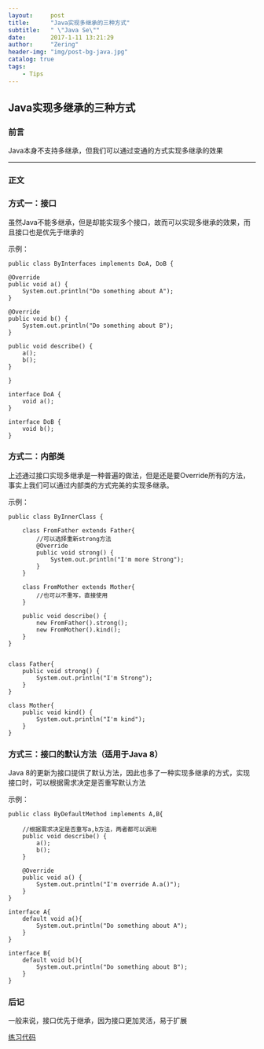 ```yaml
---
layout:     post
title:      "Java实现多继承的三种方式"
subtitle:   " \"Java Se\""
date:       2017-1-11 13:21:29 
author:     "Zering"
header-img: "img/post-bg-java.jpg"
catalog: true
tags:
    - Tips
---
```


## Java实现多继承的三种方式

### 前言

Java本身不支持多继承，但我们可以通过变通的方式实现多继承的效果

---

### 正文

### 方式一：接口

虽然Java不能多继承，但是却能实现多个接口，故而可以实现多继承的效果，而且接口也是优先于继承的

示例：

	public class ByInterfaces implements DoA, DoB {

	@Override
	public void a() {
		System.out.println("Do something about A");
	}

	@Override
	public void b() {
		System.out.println("Do something about B");
	}
	
	public void describe() {
		a();
		b();
	}
	
	}
	
	interface DoA {
		void a();
	}
	
	interface DoB {
		void b();
	}

### 方式二：内部类

上述通过接口实现多继承是一种普遍的做法，但是还是要Override所有的方法，事实上我们可以通过内部类的方式完美的实现多继承。

示例：

	public class ByInnerClass {
	
		class FromFather extends Father{
			//可以选择重新strong方法
			@Override
			public void strong() {
				System.out.println("I'm more Strong");
			}
		}
		
		class FromMother extends Mother{
			//也可以不重写，直接使用
		}
		
		public void describe() {
			new FromFather().strong();
			new FromMother().kind();
		}
	}
	
	
	class Father{
		public void strong() {
			System.out.println("I'm Strong");
		}
	}
	
	class Mother{
		public void kind() {
			System.out.println("I'm kind");
		}
	}

### 方式三：接口的默认方法（适用于Java 8）

Java 8的更新为接口提供了默认方法，因此也多了一种实现多继承的方式，实现接口时，可以根据需求决定是否重写默认方法

示例：

	public class ByDefaultMethod implements A,B{
	
		//根据需求决定是否重写a,b方法，两者都可以调用
		public void describe() {
			a();
			b();
		}
		
		@Override
		public void a() {
			System.out.println("I'm override A.a()");
		}
	}
	
	interface A{
		default void a(){
			System.out.println("Do something about A");
		}
	}
	
	interface B{
		default void b(){
			System.out.println("Do something about B");
		}
	}


### 后记

一般来说，接口优先于继承，因为接口更加灵活，易于扩展

[练习代码](https://github.com/Zering/Java-SE-Core/tree/master/src/MultipleInheritance)